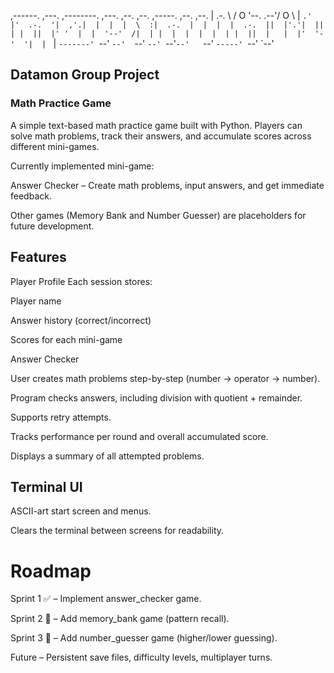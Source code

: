                                                                    
,------.    ,---. ,--------. ,---.  ,--.   ,--. ,-----. ,--.  ,--. 
|  .-.  \  /  O  \'--.  .--'/  O  \ |   `.'   |'  .-.  '|  ,'.|  | 
|  |  \  :|  .-.  |  |  |  |  .-.  ||  |'.'|  ||  | |  ||  |' '  | 
|  '--'  /|  | |  |  |  |  |  | |  ||  |   |  |'  '-'  '|  | `   | 
`-------' `--' `--'  `--'  `--' `--'`--'   `--' `-----' `--'  `--' 
                                      

## Datamon Group Project

### Math Practice Game

A simple text-based math practice game built with Python.
Players can solve math problems, track their answers, and accumulate scores across different mini-games.

Currently implemented mini-game:

Answer Checker – Create math problems, input answers, and get immediate feedback.

Other games (Memory Bank and Number Guesser) are placeholders for future development.

## Features

Player Profile
Each session stores:

Player name

Answer history (correct/incorrect)

Scores for each mini-game

Answer Checker

User creates math problems step-by-step (number → operator → number).

Program checks answers, including division with quotient + remainder.

Supports retry attempts.

Tracks performance per round and overall accumulated score.

Displays a summary of all attempted problems.

## Terminal UI

ASCII-art start screen and menus.

Clears the terminal between screens for readability.





# Roadmap

Sprint 1 ✅ – Implement answer_checker game.

Sprint 2 🚧 – Add memory_bank game (pattern recall).

Sprint 3 🚧 – Add number_guesser game (higher/lower guessing).

Future – Persistent save files, difficulty levels, multiplayer turns.
